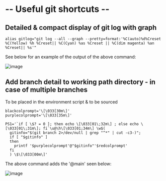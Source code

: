 # -- Useful git shortcuts --

## Detailed & compact display of git log with graph
```shell
alias gitlog="git log --all --graph --pretty=format:'%C(auto)%d%Creset %C(Yellow) %h %Creset|| %C(Cyan) %as %Creset || %C(dim magenta) %an %Creset|| %s'"
```
See below for an example of the output of the above command:

![image](https://github.com/onera/Cassiopee/assets/124277807/fb1f2574-f793-4b11-afee-0cc563f10e17)

## Add branch detail to working path directory - in case of multiple branches
To be placed in the environment script & to be sourced
```shell
blackcolprompt='\[\033[30m\]'
purplecolprompt='\[\033[35m\]'
    
PS1='`if [ \$? = 0 ]; then echo \[\033[01\;32m\] ; else echo \[\033[01\;31m\]; fi`\u@\h\[\033[01;34m\] \w$(
  gitinfo="$(git branch 2>/dev/null | grep "^*" | cut -c3-)";
  if [ "$gitinfo" ]
  then
  	printf '$purplecolprompt'@"$gitinfo"'$redcolprompt'
  fi
  ) \$\[\033[00m\]'
```
The above command adds the '@main' seen below:

![image](https://github.com/onera/Cassiopee/assets/124277807/e15c130f-9b80-4a1c-b2b8-7c6a44e3584e)

